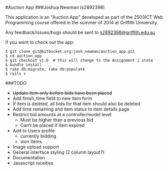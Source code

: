 #Auction App
###Joshua Newman (s2892398)

This application is an "Auction App" developed as part of the 2503ICT Web Programming course offered in the summer of 2014 at Griffith University.

Any feedback/issues/bugs should be sent to s2892398@griffith.edu.au

If you want to check out the app:

    $ git clone git@bitbucket.org:josh_newman/auction_app.git
    $ cd auction_app
    $ git checkout v1.0  # this will change to the Assignment 1 state
    $ bundle install
    $ rake db:migrate; rake db:populate
    $ rails s

###TODO
  + <del>Update item only before bids have been placed</del>
  + Add finish_time field to new item form
  + If item is deleted, all bids for that item should also be deleted
  + Add time remaining and item status to item details page
  + Restrict bid amounts at a controller/model level
    - Must be higher than a previous bid
    - Can't be placed if item expired
  + Add to Users profile
    - currently bidding
    - won items
  + Image upload support
  + General interface styling (2 column layout?)
  + Documentation
  + Javascript niceities
